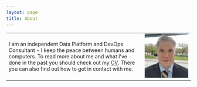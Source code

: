 ```yaml
---
layout: page
title: About
---
```


|   |   |
|---|---|
| I am an independent Data Platform and DevOps Consultant - I keep the peace between humans and computers. To read more about me and what I've done in the past you should check out my <a href="../cv">CV</a>. There you can also find out how to get in contact with me. | ![](/assets/me.jpg) |

